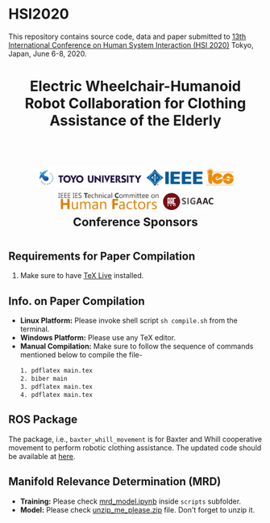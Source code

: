 # HSI2020

This repository contains source code, data and paper submitted to [13th International Conference on Human System Interaction (HSI 2020)](http://hsi2020.welcometohsi.org) Tokyo, Japan, June 6-8, 2020.


<h1 align="center">
  Electric Wheelchair-Humanoid Robot Collaboration for Clothing Assistance of the Elderly
</h1>
</br>


<h1 align="center">
  <img src="data/logo/toyo.jpg" height="40px">
  <img src="data/logo/ieee_ies.jpg" height="40px">
  <img src="data/logo/ieee_ies_tchf.jpg" height="40px">
  <img src="data/logo/sig_aac.png" height="40px">
  </br>
  <sup>Conference Sponsors</sup>
</h1>


## Requirements for Paper Compilation
1. Make sure to have [TeX Live](https://www.tug.org/texlive/) installed.


## Info. on Paper Compilation
* **Linux Platform:** Please invoke shell script `sh compile.sh` from the terminal.
* **Windows Platform:** Please use any TeX editor.
* **Manual Compilation:** Make sure to follow the sequence of commands mentioned below to compile the file-
    ```
    1. pdflatex main.tex
    2. biber main
    3. pdflatex main.tex
    4. pdflatex main.tex
    ```


## ROS Package
The package, i.e., `baxter_whill_movement` is for Baxter and Whill cooperative movement to perform robotic clothing assistance.
The updated code should be available at [here](https://github.com/ravijo/baxter_whill_movement).


## Manifold Relevance Determination (MRD)
* **Training:** Please check [mrd_model.ipynb](https://github.com/ravijo/HSI2020/blob/master/scripts/mrd_model.ipynb) inside `scripts` subfolder.
* **Model:** Please check [unzip_me_please.zip](https://github.com/ravijo/HSI2020/tree/master/data/model) file. Don't forget to unzip it.


